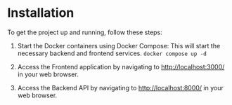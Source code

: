 # Installation

To get the project up and running, follow these steps:

1. Start the Docker containers using Docker Compose: This will start the necessary backend and frontend services.
`
docker compose up -d
`
2. Access the Frontend application by navigating to [http://localhost:3000/](http://localhost:3000/) in your web browser.

3. Access the Backend API by navigating to [http://localhost:8000/](http://localhost:8000/) in your web browser.
